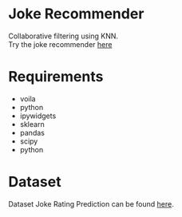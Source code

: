 # Joke Recommender
Collaborative filtering using KNN.
<br>
Try the joke recommender [here](https://joke-rec-sys.herokuapp.com/)


# Requirements
* voila
* python
* ipywidgets
* sklearn
* pandas
* scipy
* python


# Dataset

Dataset Joke Rating Prediction can be found [here](https://www.kaggle.com/bhrt97/joke-rating-prediction).